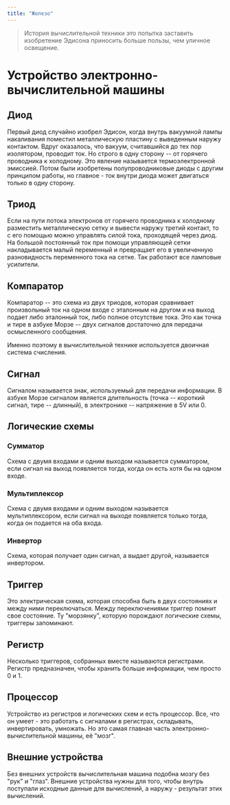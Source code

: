 ```yaml
---
title: "Железо"
---
```

> История вычислительной техники это попытка заставить изобретение Эдисона приносить больше пользы, чем уличное освещение.

# Устройство электронно-вычислительной машины

## Диод

Первый диод случайно изобрел Эдисон, когда внутрь вакуумной лампы накаливания поместил металлическую пластину с выведенным наружу контактом. Вдруг оказалось, что вакуум, считавшийся до тех пор изолятором, проводит ток. Но строго в одну сторону -- от горячего проводника к холодному. Это явление называется термоэлектронной эмиссией. Потом были изобретены полупроводниковые диоды с другим принципом работы, но главное - ток внутри диода может двигаться только в одну сторону.

## Триод

Если на пути потока электронов от горячего проводника к холодному разместить металлическую сетку и вывести наружу третий контакт, то с его помощью можно управлять силой тока, проходящей через диод. На большой постоянный ток при помощи управляющей сетки накладывается малый переменный и превращает его в увеличенную разновидность переменного тока на сетке. Так работают все ламповые усилители.

## Компаратор

Компаратор -- это схема из двух триодов, которая сравнивает произвольный ток на одном входе с эталонным на другом и на выход подает либо эталонный ток, либо полное отсутствие тока. Это как точка и тире в азбуке Морзе -- двух сигналов достаточно для передачи осмысленного сообщения.

Именно поэтому в вычислительной технике используется двоичная система счисления.

## Сигнал

Сигналом называется знак, используемый для передачи информации. В азбуке Морзе сигналом является длительность (точка -- короткий сигнал, тире -- длинный), в электронике -- напряжение в 5V или 0.

## Логические схемы

### Сумматор

Схема с двумя входами и одним выходом называется сумматором, если сигнал на выход появляется тогда, когда он есть хотя бы на одном входе. 

### Мультиплексор

Схема с двумя входами и одним выходом называется мультиплексором, если сигнал на выходе появляется только тогда, когда он подается на оба входа.

### Инвертор

Схема, которая получает один сигнал, а выдает другой, называется инвертором.

## Триггер

Это электрическая схема, которая способна быть в двух состояниях и между ними переключаться. Между переключениями триггер помнит свое состояние. Ту "морзянку", которую порождают логические схемы, триггеры запоминают.

## Регистр

Несколько триггеров, собранных вместе называются регистрами. Регистр предназначен, чтобы хранить больше информации, чем просто 0 и 1.

## Процессор

Устройство из регистров и логических схем и есть процессор. Все, что он умеет - это работать с сигналами в регистрах, складывать, инвертировать, умножать. Но это самая главная часть электронно-вычислительной машины, её "мозг".

## Внешние устройства

Без внешних устройств вычислительная машина подобна мозгу без "рук" и "глаз". Внешние устройства нужны для того, чтобы внутрь поступали исходные данные для вычислений, а наружу - результат этих вычислений. 
